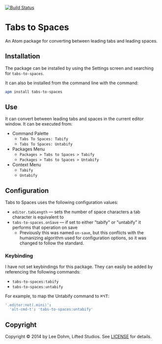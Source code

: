 [![Build Status](https://travis-ci.org/lee-dohm/tabs-to-spaces.svg?branch=master)](https://travis-ci.org/lee-dohm/tabs-to-spaces)

# Tabs to Spaces

An Atom package for converting between leading tabs and leading spaces.

## Installation

The package can be installed by using the Settings screen and searching for `tabs-to-spaces`.

It can also be installed from the command line with the command:

```bash
apm install tabs-to-spaces
```

## Use

It can convert between leading tabs and spaces in the current editor window. It can be executed from:

* Command Palette
    * `Tabs To Spaces: Tabify`
    * `Tabs To Spaces: Untabify`
* Packages Menu
    * `Packages > Tabs to Spaces > Tabify`
    * `Packages > Tabs to Spaces > Untabify`
* Context Menu
    * `Tabify`
    * `Untabify`

## Configuration

Tabs to Spaces uses the following configuration values:

* `editor.tabLength` &mdash; sets the number of space characters a tab character is equivalent to
* `tabs-to-spaces.onSave` &mdash; if set to either "tabify" or "untabify" it performs that operation on save
    * Previously this was named `on-save`, but this conflicts with the humanizing algorithm used for configuration options, so it was changed to follow the standard.

### Keybinding

I have not set keybindings for this package. They can easily be added by referencing the following commands:

* `tabs-to-spaces:tabify`
* `tabs-to-spaces:untabify`

For example, to map the Untabify command to <kbd>⌘⌥T</kbd>:

```cson
'.editor:not(.mini)':
  'alt-cmd-t': 'tabs-to-spaces:untabify'
```

## Copyright

Copyright &copy; 2014 by Lee Dohm, Lifted Studios. See [LICENSE](https://github.com/lee-dohm/tabs-to-spaces/blob/master/LICENSE.md) for details.
